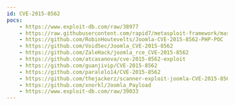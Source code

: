```yaml
---
id: CVE-2015-8562
pocs:
    - https://www.exploit-db.com/raw/38977
    - https://raw.githubusercontent.com/rapid7/metasploit-framework/master/modules/exploits/multi/http/joomla_http_header_rce.rb
    - https://github.com/RobinHoutevelts/Joomla-CVE-2015-8562-PHP-POC
    - https://github.com/VoidSec/Joomla_CVE-2015-8562
    - https://github.com/ZaleHack/joomla_rce_CVE-2015-8562
    - https://github.com/atcasanova/cve-2015-8562-exploit
    - https://github.com/guanjivip/CVE-2015-8562
    - https://github.com/paralelo14/CVE-2015-8562
    - https://github.com/thejackerz/scanner-exploit-joomla-CVE-2015-8562
    - https://github.com/xnorkl/Joomla_Payload
    - https://www.exploit-db.com/raw/39033
---
```

